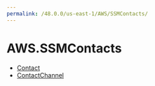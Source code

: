 ```yaml
---
permalink: /48.0.0/us-east-1/AWS/SSMContacts/
---
```


# AWS.SSMContacts



* [Contact](Contact.md)
* [ContactChannel](ContactChannel.md)